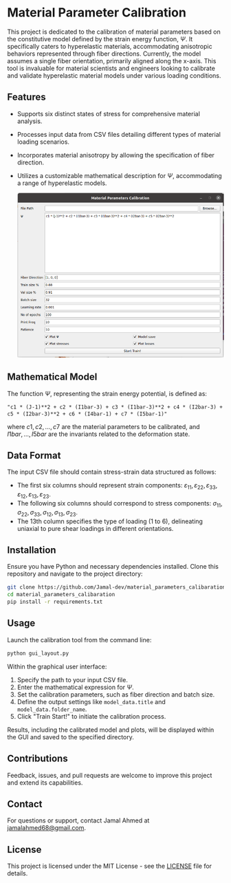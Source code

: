 # Material Parameter Calibration

This project is dedicated to the calibration of material parameters based on the constitutive model defined by the strain energy function, $\Psi$. It specifically caters to hyperelastic materials, accommodating anisotropic behaviors represented through fiber directions. Currently, the model assumes a single fiber orientation, primarily aligned along the x-axis. This tool is invaluable for material scientists and engineers looking to calibrate and validate hyperelastic material models under various loading conditions.

## Features

- Supports six distinct states of stress for comprehensive material analysis.
- Processes input data from CSV files detailing different types of material loading scenarios.
- Incorporates material anisotropy by allowing the specification of fiber direction.
- Utilizes a customizable mathematical description for $\Psi$, accommodating a range of hyperelastic models.

  ![gui_layout](https://github.com/Jamal-dev/material_parameters_calibration/blob/main/data/gui_layout.png)

## Mathematical Model

The function $\Psi$, representing the strain energy potential, is defined as:
```
"c1 * (J-1)**2 + c2 * (I1bar-3) + c3 * (I1bar-3)**2 + c4 * (I2bar-3) + c5 * (I2bar-3)**2 + c6 * (I4bar-1) + c7 * (I5bar-1)"
```
where $c1, c2,..., c7$ are the material parameters to be calibrated, and $I1bar, ..., I5bar$ are the invariants related to the deformation state.

## Data Format

The input CSV file should contain stress-strain data structured as follows:
- The first six columns should represent strain components: $\varepsilon_{11}, \varepsilon_{22}, \varepsilon_{33}, \varepsilon_{12}, \varepsilon_{13}, \varepsilon_{23}$.
- The following six columns should correspond to stress components: $\sigma_{11}, \sigma_{22}, \sigma_{33}, \sigma_{12}, \sigma_{13}, \sigma_{23}$.
- The 13th column specifies the type of loading (1 to 6), delineating uniaxial to pure shear loadings in different orientations.

## Installation

Ensure you have Python and necessary dependencies installed. Clone this repository and navigate to the project directory:

```bash
git clone https://github.com/Jamal-dev/material_parameters_calibaration/
cd material_parameters_calibaration
pip install -r requirements.txt
```

## Usage

Launch the calibration tool from the command line:

```bash
python gui_layout.py
```

Within the graphical user interface:
1. Specify the path to your input CSV file.
2. Enter the mathematical expression for $\Psi$.
3. Set the calibration parameters, such as fiber direction and batch size.
4. Define the output settings like `model_data.title` and `model_data.folder_name`.
5. Click "Train Start!" to initiate the calibration process.

Results, including the calibrated model and plots, will be displayed within the GUI and saved to the specified directory.

## Contributions

Feedback, issues, and pull requests are welcome to improve this project and extend its capabilities.

## Contact

For questions or support, contact Jamal Ahmed at jamalahmed68@gmail.com.

## License

This project is licensed under the MIT License - see the [LICENSE](LICENSE) file for details.

